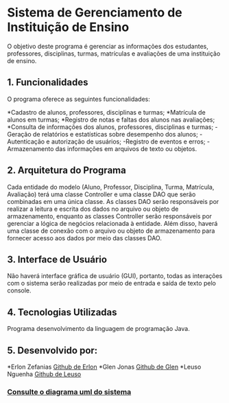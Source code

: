 # Sistema de Gerenciamento de Instituição de Ensino
O objetivo deste programa é gerenciar as informações dos estudantes, professores, disciplinas, turmas, matrículas e avaliações de uma instituição de ensino.

## 1. Funcionalidades
O programa oferece as seguintes funcionalidades:

*Cadastro de alunos, professores, disciplinas e turmas;
*Matrícula de alunos em turmas;
*Registro de notas e faltas dos alunos nas avaliações;
*Consulta de informações dos alunos, professores, disciplinas e turmas;
-Geração de relatórios e estatísticas sobre desempenho dos alunos;
-Autenticação e autorização de usuários;
-Registro de eventos e erros;
-Armazenamento das informações em arquivos de texto ou objetos.

## 2. Arquitetura do Programa
Cada entidade do modelo (Aluno, Professor, Disciplina, Turma, Matrícula, Avaliação) terá uma classe Controller e uma classe DAO que serão combinadas em uma única classe. As classes DAO serão responsáveis por realizar a leitura e escrita dos dados no arquivo ou objeto de armazenamento, enquanto as classes Controller serão responsáveis por gerenciar a lógica de negócios relacionada à entidade. Além disso, haverá uma classe de conexão com o arquivo ou objeto de armazenamento para fornecer acesso aos dados por meio das classes DAO.

## 3. Interface de Usuário
Não haverá interface gráfica de usuário (GUI), portanto, todas as interações com o sistema serão realizadas por meio de entrada e saída de texto pelo console.

## 4. Tecnologias Utilizadas
Programa desenvolvimento da linguagem de programação Java.

## 5. Desenvolvido por: 
*Erlon Zefanias [Github de Erlon](https://github.com/ErlonZefaniasMuhate) 
*Glen Jonas [Github de Glen](https://github.com/contribuidor)
*Leuso Nguenha [Github de Leuso](https://github.com/leusonguenha)

### [Consulte o diagrama uml do sistema](https://github.com/ErlonZefaniasMuhate/SistemaGestaoEstudantes/blob/main/Diagrams/Diagrama1.0.drawio)
